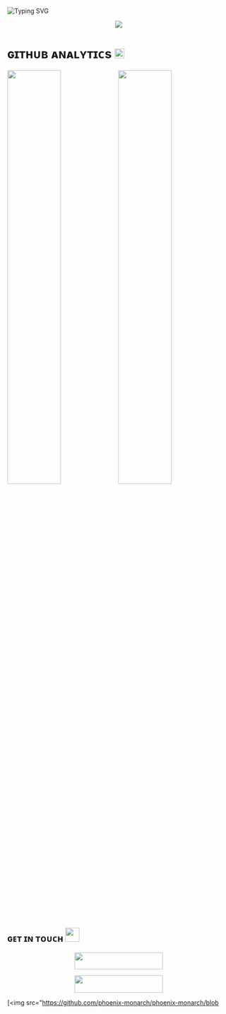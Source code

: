 <img src="https://readme-typing-svg.demolab.com?font=Caveat&weight=600&size=60&duration=3500&pause=1200&center=true&vCenter=true&width=1080&height=100&color=f75c7e&lines=Hi!%2C+I'm+ABxLegends;I'm++Not+a+Developer+" alt="Typing SVG" /></a> </p>



<p align="center">
  <a href="https://t.me/proyato"><img src="https://graph.org/file/31edefa519fdb5db27b30.jpg"></a>
    </p>
<p align="center">

</p>

<h3>
    
<h1>ɢɪᴛʜᴜʙ ᴀɴᴀʟʏᴛɪᴄs <img src="https://emojis.slackmojis.com/emojis/images/1621024394/39092/cat-roll.gif?1621024394" width="22"></h1>
  

[<img src="https://github-readme-stats.vercel.app/api?username=Codeflix-bots&count_private=true&show_icons=true&theme=chartreuse-dark&custom_title=What%27s+the+craic?&include_all_commits=true&hide_border=true&bg_color=000000" width="49%">](https://github.com/sewxiy) [<img src="https://github-readme-streak-stats.herokuapp.com/?user=Codeflix-bots&theme=chartreuse-dark&hide_border=True&bg_color=000000" width="49%">](https://github.com/sewxiy)
    

    
<h2>ɢᴇᴛ ɪɴ ᴛᴏᴜᴄʜ <img src="https://media.giphy.com/media/LnQjpWaON8nhr21vNW/giphy.gif" width="32"/></h2>

<p align="center">
<a href="https://telegram.me/ABxLegends"><img src="https://img.shields.io/badge/-Contact%20Me-black.svg?style=for-the-badge&logo=Telegram" width="200" height="38.5"/></a>
</p>
<p align="center">
<a href="https://telegram.me/codeflix_bots"><img src="https://img.shields.io/badge/-Support%20Channel-black.svg?style=for-the-badge&logo=Telegram" width="200" height="38.5"/></a>
</p>


<div align="center">
  <a href="https://t.me/ABxLegends" target="_blank">

  </a>
</div>

[<img src="https://github.com/phoenix-monarch/phoenix-monarch/blob

<!--
**MokeyDLuf88/MokeyDLuf88** is a ✨ _special_ ✨ repository because its `README.md` (this file) appears on your GitHub profile.

Here are some ideas to get you started:

- 🔭 I’m currently working on ...
- 🌱 I’m currently learning ...
- 👯 I’m looking to collaborate on ...
- 🤔 I’m looking for help with ...
- 💬 Ask me about ...
- 📫 How to reach me: ...
- 😄 Pronouns: ...
- ⚡ Fun fact: ...
-->
